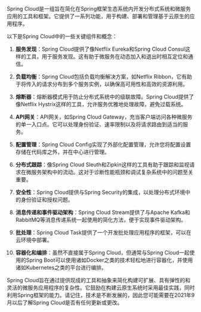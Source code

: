Spring Cloud是一组旨在简化在Spring框架生态系统内开发分布式系统和微服务应用的工具和框架。它提供了一系列功能，用于构建、部署和管理基于云原生的应用程序。

以下是Spring Cloud中的一些关键组件和概念：

1. **服务发现**：Spring Cloud提供了像Netflix Eureka和Spring Cloud Consul这样的工具，用于服务发现。这有助于微服务在动态加入和退出时相互定位和通信。

2. **负载均衡**：Spring Cloud包括负载均衡解决方案，如Netflix Ribbon，它有助于将传入的请求分布到多个服务实例，以确保高可用性和高效的资源利用。

3. **熔断器**：熔断器模式用于防止分布式系统中的级联故障。Spring Cloud提供了像Netflix Hystrix这样的工具，允许服务优雅地处理故障，避免过载系统。

4. **API网关**：API网关，如Spring Cloud Gateway，充当客户端访问各种微服务的单一入口点。它可以处理身份验证、速率限制以及将请求路由到适当的服务。

5. **配置管理**：Spring Cloud Config实现了外部化配置管理，允许您将配置设置存储在代码库之外，并在中心进行管理。

6. **分布式跟踪**：像Spring Cloud Sleuth和Zipkin这样的工具有助于跟踪和监视请求在微服务架构中的流动。这对于诊断性能瓶颈和调试复杂系统中的问题至关重要。

7. **安全性**：Spring Cloud提供与Spring Security的集成，以处理分布式环境中的身份验证和授权问题。

8. **消息传递和事件驱动架构**：Spring Cloud Stream提供了与Apache Kafka和RabbitMQ等消息传递系统一起使用的简化方法，便于实现事件驱动架构。

9. **批处理**：Spring Cloud Task提供了一个开发批处理应用程序的框架，可以在云环境中部署。

10. **容器化和编排**：虽然不直接属于Spring Cloud，但通常与Spring Cloud一起使用的Spring Boot可以使用诸如Docker之类的技术轻松地进行容器化，并使用诸如Kubernetes之类的平台进行编排。

Spring Cloud旨在通过提供现成的工具和抽象来简化构建可扩展、具有弹性的和灵活的微服务应用程序的复杂性。它鼓励在构建云原生系统时采用最佳实践，同时利用Spring框架的能力。请记住，技术是不断发展的，因此您可能需要在2021年9月以后了解Spring Cloud是否有任何更新或更改。